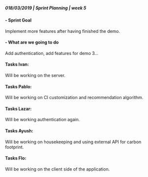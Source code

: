 ##### **018/03/2019  |  Sprint Planning  |  week 5**

#### - Sprint Goal
Implement more features after having finished the demo.

#### - What are we going to do
Add authentication, add features for demo 3...

#### Tasks Ivan:
Will be working on the server.

#### Tasks Pablo:
Will be working on CI customization and recommendation algorithm. 

#### Tasks Lazar:
Will be working authentication again. 

#### Tasks Ayush:
Will be working on housekeeping and using external API for carbon footprint.

#### Tasks Flo: 
Will be working on the client side of the application.